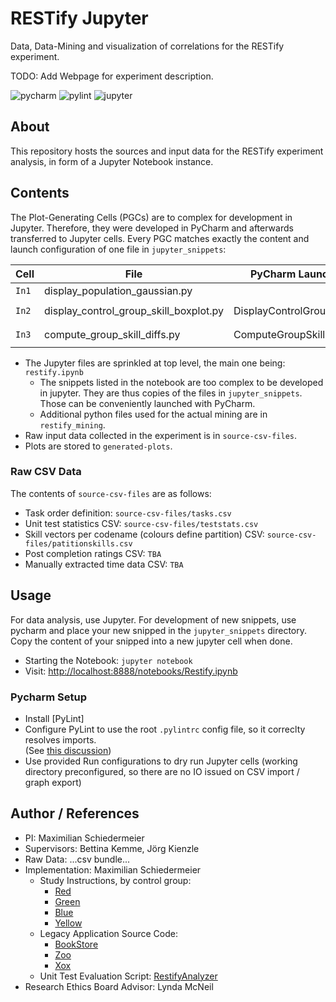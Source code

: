 # RESTify Jupyter

Data, Data-Mining and visualization of correlations for the RESTify experiment.

TODO: Add Webpage for experiment description.

![pycharm](https://img.shields.io/badge/PyCharm-22.2.1-blue)
![pylint](https://img.shields.io/badge/PyLint-2.15.2-blue)
![jupyter](https://img.shields.io/badge/Jupyter%20Notebook-6.4.12-blue)

## About

This repository hosts the sources and input data for the RESTify experiment analysis, in form of a Jupyter Notebook
instance.

## Contents

The Plot-Generating Cells (PGCs) are to complex for development in Jupyter. Therefore, they were developed in PyCharm and afterwards transferred to Jupyter cells.
Every PGC matches exactly the content and launch configuration of one file in ```jupyter_snippets```:

| Cell | File | PyCharm Launch Config | Output |
|--|---|---|---|
| ```In1``` | display_population_gaussian.py| | DisplayPopulationGaussian | ```generated-plots/gaussians.png``` |
| ```In2``` | display_control_group_skill_boxplot.py | DisplayControlGroupSkillBoxPlot | ```generated-plots/fused-stats.png``` |
| ```In3``` | compute_group_skill_diffs.py | ComputeGroupSkillDiffs | ```generated-plots/fused-stats.png``` |

* The Jupyter files are sprinkled at top level, the main one being: ```restify.ipynb```
    * The snippets listed in the notebook are too complex to be developed in jupyter. They are thus copies of the files
      in ```jupyter_snippets```. Those can be conveniently launched with PyCharm.
    * Additional python files used for the actual mining are in ```restify_mining```.
* Raw input data collected in the experiment is in ```source-csv-files```.
* Plots are stored to ```generated-plots```.

### Raw CSV Data

The contents of ```source-csv-files``` are as follows:

* Task order definition: ```source-csv-files/tasks.csv```
* Unit test statistics CSV: ```source-csv-files/teststats.csv```
* Skill vectors per codename (colours define partition) CSV: ```source-csv-files/patitionskills.csv```
* Post completion ratings CSV: ```TBA```
* Manually extracted time data CSV: ```TBA```

## Usage

For data analysis, use Jupyter. For development of new snippets, use pycharm and place your new snipped in
the ```jupyter_snippets``` directory. Copy the content of your snipped into a new jupyter cell when done.

 * Starting the Notebook: ```jupyter notebook```
 * Visit: [http://localhost:8888/notebooks/Restify.ipynb](http://localhost:8888/notebooks/Restify.ipynb)

### Pycharm Setup

 * Install [PyLint]
 * Configure PyLint to use the root ```.pylintrc``` config file, so it correclty resolves imports.  
(See [this discussion](https://github.com/dense-analysis/ale/issues/208#issuecomment-265590465))
 * Use provided Run configurations to dry run Jupyter cells (working directory preconfigured, so there are no IO issued on CSV import / graph export)

## Author / References

* PI: Maximilian Schiedermeier
* Supervisors: Bettina Kemme, Jörg Kienzle
* Raw Data: ...csv bundle...
* Implementation: Maximilian Schiedermeier
    * Study Instructions, by control group: 
       * [Red](https://www.cs.mcgill.ca/~mschie3/red/restify-study/)
       * [Green](https://www.cs.mcgill.ca/~mschie3/green/restify-study/)
       * [Blue](https://www.cs.mcgill.ca/~mschie3/blue/restify-study/)
       * [Yellow](https://www.cs.mcgill.ca/~mschie3/yellow/restify-study/)
    * Legacy Application Source Code:
       * [BookStore](https://github.com/kartoffelquadrat/BookStoreInternals/tree/RESTifyStudy)
       * [Zoo](https://github.com/kartoffelquadrat/Zoo/tree/RESTifyStudy)
       * [Xox](https://github.com/kartoffelquadrat/XoxInternals/tree/RESTifyStudy)
    * Unit Test Evaluation Script: [RestifyAnalyzer](https://github.com/kartoffelquadrat/RestifyAnalyzer)
* Research Ethics Board Advisor: Lynda McNeil
